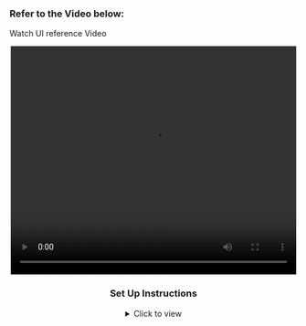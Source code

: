 ### Refer to the Video below:

Watch UI reference Video

<div style="text-align: center;">
     <video width="500px" height="400px" controls="controls">
        <source src="https://res.cloudinary.com/adnansayyed2321/video/upload/v1695729787/React_App_-_Google_Chrome_2023-09-26_17-24-02_igpswe.mp4" type="video/mp4" />
       </video>
<br/>

### Set Up Instructions

<details>
<summary>Click to view</summary>
- run this npm install react-input-otp
<br/>
- run this npm install react react-dom
<br/>
- Download dependencies by running `npm install`
<br/>
- Start up the app using `npm start`
<br/>

</details>

